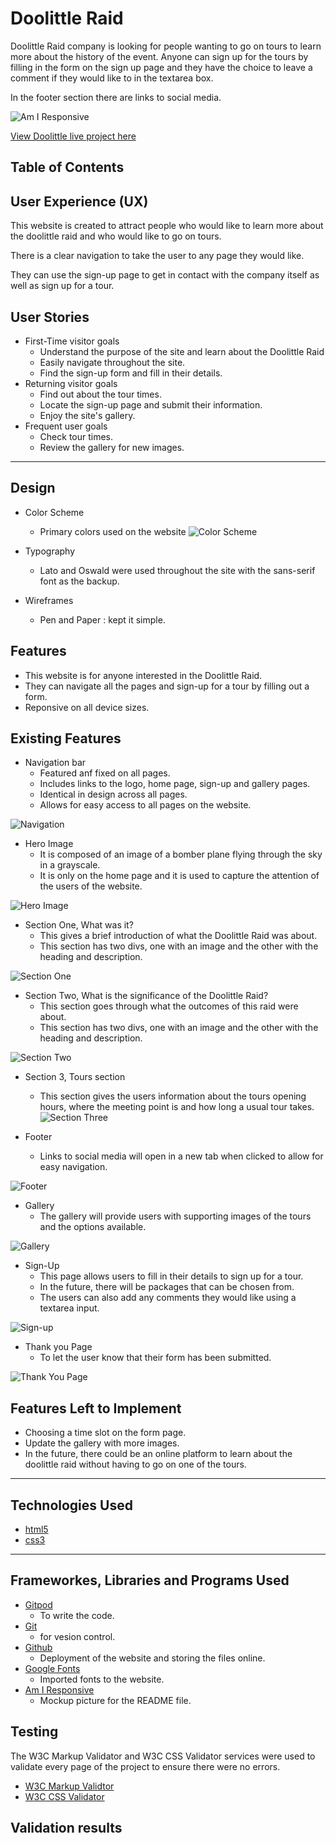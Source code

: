 # Doolittle Raid

Doolittle Raid company is looking for people wanting to go on tours to learn more about the history of the event. Anyone can sign up for the tours by filling in the form on the sign up page and they have the choice to leave a comment if they would like to in the textarea box. 

In the footer section there are links to social media. 


![Am I Responsive](assets/images-for-readme/responsiveness.jpg)

[View Doolittle live project here](https://nickyd1996.github.io/doolittle-raid/)

## Table of Contents



## User Experience (UX)

This website is created to attract people who would like to learn more about the doolittle raid and who would like to go on tours. 

There is a clear navigation to take the user to any page they would like. 

They can use the sign-up page to get in contact with the company itself as well as sign up for a tour. 

## User Stories

  * First-Time visitor goals
    * Understand the purpose of the site and learn about the Doolittle Raid
    * Easily navigate throughout the site.
    * Find the sign-up form and fill in their details. 
  * Returning visitor goals
    * Find out about the tour times.
    * Locate the sign-up page and submit their information.
    * Enjoy the site's gallery.
  * Frequent user goals
    * Check tour times. 
    * Review the gallery for new images. 
- - -

## Design
  * Color Scheme
    * Primary colors used on the website ![Color Scheme](assets/images-for-readme/colors-used.png)

  * Typography
    * Lato and Oswald were used throughout the site with the sans-serif font as the backup.
  
  * Wireframes
    * Pen and Paper : kept it simple. 

## Features

 * This website is for anyone interested in the Doolittle Raid. 
 * They can navigate all the pages and sign-up for a tour by filling out a form.
 * Reponsive on all device sizes. 

## Existing Features
  * Navigation bar 
    * Featured anf fixed on all pages. 
    * Includes links to the logo, home page, sign-up and gallery pages. 
    * Identical in design across all pages. 
    * Allows for easy access to all pages on the website. 

![Navigation](assets/images-for-readme/nav-bar.png)

  * Hero Image 
    * It is composed of an image of a bomber plane flying through the sky in a grayscale. 
    * It is only on the home page and it is used to capture the attention of the users of the website.

![Hero Image](assets/images/fighter-jet-sky.webp) 

  * Section One, What was it?
    * This gives a brief introduction of what the Doolittle Raid was about. 
    * This section has two divs, one with an image and the other with the heading and description. 

![Section One](assets/images-for-readme/section-one.png)

  * Section Two, What is the significance of the Doolittle Raid?
    * This section goes through what the outcomes of this raid were about. 
    * This section has two divs, one with an image and the other with the heading and description. 

![Section Two](assets/images-for-readme/section-two.png)

  * Section 3, Tours section
    * This section gives the users information about the tours opening hours, where the meeting point is and how long a usual tour takes. 
![Section Three](assets/images-for-readme/section-three.png)

  * Footer 
    * Links to social media will open in a new tab when clicked to allow for easy navigation. 

![Footer](assets/images-for-readme/footer.png)

  * Gallery
    * The gallery will provide users with supporting images of the tours and the options available. 

![Gallery](assets/images-for-readme/gallery-page.png)

  * Sign-Up
    * This page allows users to fill in their details to sign up for a tour. 
    * In the future, there will be packages that can be chosen from. 
    * The users can also add any comments they would like using a textarea input. 

![Sign-up](assets/images-for-readme/sign-up-page.png)

  * Thank you Page
    * To let the user know that their form has been submitted. 

![Thank You Page](assets/images-for-readme/thank-you-page.png)

## Features Left to Implement

  * Choosing a time slot on the form page.
  * Update the gallery with more images.
  * In the future, there could be an online platform to learn about the doolittle raid without having to go on one of the tours.

- - -


## Technologies Used
  * [html5](https://en.wikipedia.org/wiki/HTML5)
  * [css3](https://en.wikipedia.org/wiki/CSS)

- - -

## Frameworkes, Libraries and Programs Used
 * [Gitpod](https://www.gitpod.io/)
    * To write the code.
 * [Git](https://git-scm.com/)
    * for vesion control.
 * [Github](https://github.com/)
    * Deployment of the website and storing the files online.
 * [Google Fonts](https://fonts.google.com/)
    * Imported fonts to the website.
 * [Am I Responsive](https://ui.dev/amiresponsive)
   * Mockup picture for the README file.

## Testing

The W3C Markup Validator and W3C CSS Validator services were used to validate every page of the project to ensure there were no errors.

 * [W3C Markup Validtor](https://validator.w3.org/)
 * [W3C CSS Validator](https://jigsaw.w3.org/css-validator/)

 ## Validation results

 